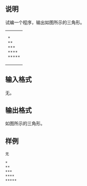 <h2>说明</h2>

试编一个程序，输出如图所示的三角形。<br />
<table>
	<tbody>
		<tr>
			<td>
<pre>*
**
***
****
*****</pre>
			</td>
		</tr>
	</tbody>
</table>
<h2>输入格式</h2>

无。

<h2>输出格式</h2>

如图所示的三角形。

<h2>样例</h2>
<pre><code class="language-input1">无</code></pre><pre><code class="language-output1">*
**
***
****
*****</code></pre>
